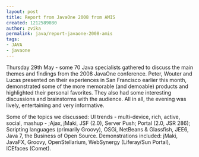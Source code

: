 ```yaml
---
layout: post
title: Report from JavaOne 2008 from AMIS
created: 1212589080
author: zvika
permalink: java/report-javaone-2008-amis
tags:
- JAVA
- javaone
---
```

<p><span class="thmr_call" id="thmr_42"><span class="thmr_call" id="thmr_6"><p>Thursday 29th May - some 70 Java specialists gathered to discuss the main themes and findings from the 2008 JavaOne conference. Peter, Wouter and Lucas presented on their experiences in San Francisco earlier this month, demonstrated some of the more memorable (and demoable) products and highlighted their personal favorites. They also had some interesting discussions and brainstorms with the audience. All in all, the evening was lively, entertaining and very informative.</p><p>Some of the topics we discussed: UI trends - multi-device, rich, active, social, mashup - ;Ajax, jMaki, JSF (2.0), Server Push; Portal (2.0, JSR 286); Scripting languages (primarily Groovy), OSGi, NetBeans &amp; Glassfish, JEE6, Java 7, the Business of Open Source. Demonstrations included: jMaki, JavaFX, Groovy, OpenStellarium, WebSynergy (Liferay/Sun Portal), ICEfaces (Comet).</p></span></span></p>
